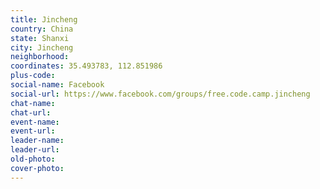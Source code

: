 ```yaml
---
title: Jincheng
country: China
state: Shanxi
city: Jincheng
neighborhood: 
coordinates: 35.493783, 112.851986
plus-code:
social-name: Facebook
social-url: https://www.facebook.com/groups/free.code.camp.jincheng
chat-name:
chat-url:
event-name:
event-url:
leader-name:
leader-url:
old-photo: 
cover-photo:
---
```

